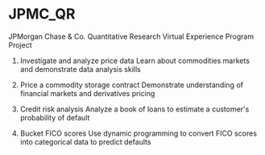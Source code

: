 # JPMC_QR
JPMorgan Chase &amp; Co. Quantitative Research Virtual Experience Program Project

1) Investigate and analyze price data
Learn about commodities markets and demonstrate data analysis skills

2) Price a commodity storage contract
Demonstrate understanding of financial markets and derivatives pricing

3) Credit risk analysis
Analyze a book of loans to estimate a customer's probability of default

4) Bucket FICO scores
Use dynamic programming to convert FICO scores into categorical data to predict defaults
